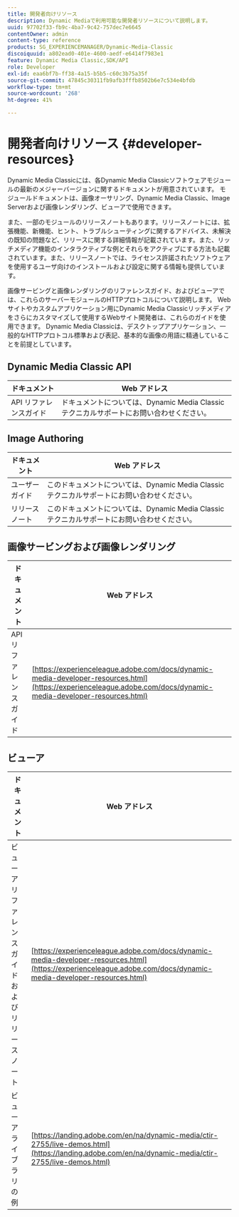```yaml
---
title: 開発者向けリソース
description: Dynamic Mediaで利用可能な開発者リソースについて説明します。
uuid: 97702f33-fb9c-4ba7-9c42-757dec7e6645
contentOwner: admin
content-type: reference
products: SG_EXPERIENCEMANAGER/Dynamic-Media-Classic
discoiquuid: a802ead0-401e-4600-aedf-e6414f7983e1
feature: Dynamic Media Classic,SDK/API
role: Developer
exl-id: eaa6bf7b-ff38-4a15-b5b5-c60c3b75a35f
source-git-commit: 47845c30311fb9afb3fffb8502b6e7c534e4bfdb
workflow-type: tm+mt
source-wordcount: '268'
ht-degree: 41%

---
```


# 開発者向けリソース {#developer-resources}

Dynamic Media Classicには、各Dynamic Media Classicソフトウェアモジュールの最新のメジャーバージョンに関するドキュメントが用意されています。 モジュールドキュメントは、画像オーサリング、Dynamic Media Classic、Image Serverおよび画像レンダリング、ビューアで使用できます。

また、一部のモジュールのリリースノートもあります。リリースノートには、拡張機能、新機能、ヒント、トラブルシューティングに関するアドバイス、未解決の既知の問題など、リリースに関する詳細情報が記載されています。また、リッチメディア機能のインタラクティブな例とそれらをアクティブにする方法も記載されています。また、リリースノートでは、ライセンス許諾されたソフトウェアを使用するユーザ向けのインストールおよび設定に関する情報も提供しています。

画像サービングと画像レンダリングのリファレンスガイド、およびビューアでは、これらのサーバーモジュールのHTTPプロトコルについて説明します。 Webサイトやカスタムアプリケーション用にDynamic Media Classicリッチメディアをさらにカスタマイズして使用するWebサイト開発者は、これらのガイドを使用できます。 Dynamic Media Classicは、デスクトップアプリケーション、一般的なHTTPプロトコル標準および表記、基本的な画像の用語に精通していることを前提としています。

## Dynamic Media Classic API

| ドキュメント | Web アドレス |
| --- | --- |
| API リファレンスガイド | ドキュメントについては、Dynamic Media Classicテクニカルサポートにお問い合わせください。 |

## Image Authoring

| ドキュメント | Web アドレス |
| --- | --- |
| ユーザーガイド | このドキュメントについては、Dynamic Media Classicテクニカルサポートにお問い合わせください。 |
| リリースノート | このドキュメントについては、Dynamic Media Classicテクニカルサポートにお問い合わせください。 |

## 画像サービングおよび画像レンダリング

| ドキュメント | Web アドレス |
| --- | --- |
| API リファレンスガイド | [https://experienceleague.adobe.com/docs/dynamic-media-developer-resources.html](https://experienceleague.adobe.com/docs/dynamic-media-developer-resources.html) |

## ビューア

| ドキュメント | Web アドレス |
| --- | --- |
| ビューアリファレンスガイドおよびリリースノート | [https://experienceleague.adobe.com/docs/dynamic-media-developer-resources.html](https://experienceleague.adobe.com/docs/dynamic-media-developer-resources.html) |
| ビューアライブラリの例 | [https://landing.adobe.com/en/na/dynamic-media/ctir-2755/live-demos.html](https://landing.adobe.com/en/na/dynamic-media/ctir-2755/live-demos.html) |


<!-- 

**Web-to-Print**

|Document|Web address|
|--- |--- |
|Reference Guide|[https://www.adobe.com/go/learn_s7_webtoprint_en](https://www.adobe.com/go/learn_s7_webtoprint_en)| 

-->
